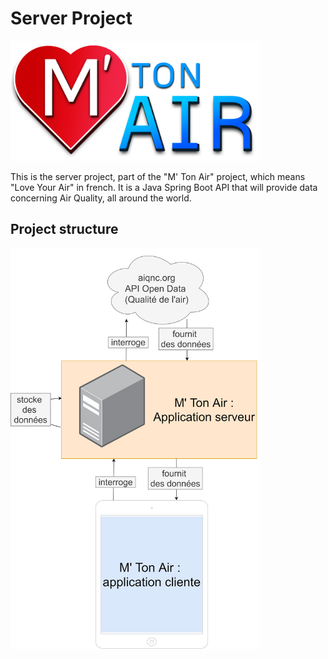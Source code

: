 # Server Project

<img src="doc/img/m-ton-air.png" width=400 />

This is the server project, part of the "M' Ton Air" project, which means "Love Your Air" in french. It is a Java Spring Boot API that will provide data concerning Air Quality, all around the world.


## Project structure

<img src="doc/img/archi.png" width=400 />